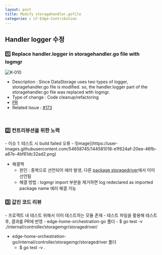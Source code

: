 ```yaml
---
layout: post
title: Modify storagehandler.gofile
categories : LF-Edge-Contribution
---
```


<H2> Handler logger 수정 </H2>


<h3>1️⃣ Replace handler.logger in storagehandler.go file with logmgr </h3>

![K-010](https://user-images.githubusercontent.com/54658745/144579898-0175b7a0-e2fb-4a10-8bf0-eed20b8980d9.png)
- Description : Since DataStorage uses two types of logger, storagehandler.go file is modified.
  so, the handler.logger part of the storagehandler.go file was replaced wtih logmgr.
- Type of change : Code cleanup/refactoring
- [PR](https://github.com/lf-edge/edge-home-orchestration-go/pull/329)
- Related Issue : [#173](https://github.com/lf-edge/edge-home-orchestration-go/issues/173)


<br>

<h3>2️⃣ 컨트리뷰션을 위한 노력 </h3>        
- 이슈 1: 테스트 시 build failed 오류    
- ![image](https://user-images.githubusercontent.com/54658745/144581018-e1f624af-20ee-46fb-a87e-4bf61dc32ad2.png)

- 해결책
  - 원인 : 중복으로 선언되어 에러 발생, 다른 [package storagedriver](https://github.com/Eye-Remocon/edge-home-orchestration-go/blob/34ad844318457cb2cbae5d359cfa1d6ec0998411/internal/controller/storagemgr/storagedriver/storagedriver.go#L22)에서 이미 선언됨 
  - 해결 방법 : logmgr import 부분을 제거하면 log redeclared as imported package name 에러 해결 가능  


<h3>3️⃣ 값진 코드 리뷰 </h3>  
- 프로젝트 내 테스트 위해서 이미 테스트하는 모듈 존재  
- 테스트 파일을 활용해 테스트 후, 결과를 PR에 반영  
  - edge-home-orchestration-go 폴더    
    - $ go test -v ./internal/controller/storagemgr/storagedriver/  

  - edge-home-orchestration-go/internal/controller/storagemgr/storagedriver 폴더   
    - $ go test -v .  
